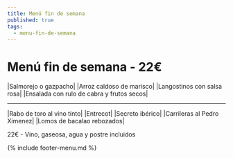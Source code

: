 ```yaml
---
title: Menú fin de semana
published: true
tags:
  - menu-fin-de-semana
---
```


# Menú fin de semana - 22€

|Salmorejo o gazpacho|
|Arroz caldoso de marisco|
|Langostinos con salsa rosa|
|Ensalada con rulo de cabra y frutos secos|

------

|Rabo de toro al vino tinto|
|Entrecot|
|Secreto ibérico|
|Carrileras al Pedro Ximenez|
|Lomos de bacalao rebozados|

22€ - Vino, gaseosa, agua y postre incluidos

{% include footer-menu.md %}

